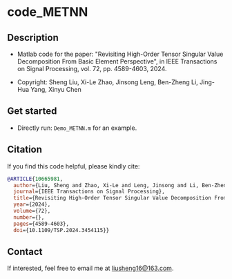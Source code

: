 # code_METNN
## Description
- Matlab code for the paper: \"Revisiting High-Order Tensor Singular Value Decomposition From Basic Element Perspective\",  in IEEE Transactions on Signal Processing, vol. 72, pp. 4589-4603, 2024. 

- Copyright: Sheng Liu, Xi-Le Zhao, Jinsong Leng, Ben-Zheng Li, Jing-Hua Yang, Xinyu Chen


## Get started
- Directly run: ``Demo_METNN.m`` for an example.

## Citation
If you find this code helpful, please kindly cite:
```bibtex
@ARTICLE{10665981,
  author={Liu, Sheng and Zhao, Xi-Le and Leng, Jinsong and Li, Ben-Zheng and Yang, Jing-Hua and Chen, Xinyu},
  journal={IEEE Transactions on Signal Processing}, 
  title={Revisiting High-Order Tensor Singular Value Decomposition From Basic Element Perspective}, 
  year={2024},
  volume={72},
  number={},
  pages={4589-4603},
  doi={10.1109/TSP.2024.3454115}}
```

## Contact
If interested, feel free to email me at <liusheng16@163.com>.

